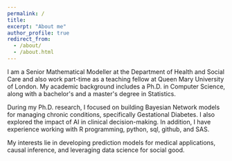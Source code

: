 ```yaml
---
permalink: /
title: 
excerpt: "About me"
author_profile: true
redirect_from: 
  - /about/
  - /about.html
---
```


I am a Senior Mathematical Modeller at the Department of Health and Social Care and also work part-time as a teaching fellow at Queen Mary University of London. My academic background includes a Ph.D. in Computer Science, along with a bachelor's and a master's degree in Statistics.

During my Ph.D. research, I focused on building Bayesian Network models for managing chronic conditions, specifically Gestational Diabetes. I also explored the impact of AI in clinical decision-making. In addition, I have experience working with R programming, python, sql, github, and SAS.

My interests lie in developing prediction models for medical applications, causal inference, and leveraging data science for social good.
